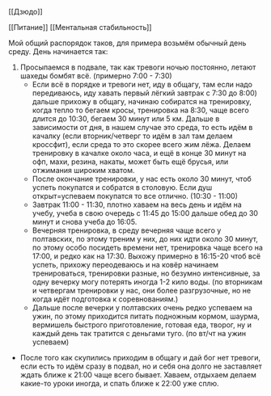 [[Дзюдо]]

[[Питание]]
[[Ментальная стабильность]]

Мой общий распорядок таков, для примера возьмём обычный день среду. День начинается так: 
1. Просыпаемся в подвале, так как тревоги ночью постоянно, летают шахеды бомбят всё. (примерно 7:00 - 7:30)
   - Если всё в порядке и тревоги нет, иду в общагу, там если надо передиваюсь, иду хавать первый лёгкий завтрак с 7:30 до 8:00) дальше прихожу в общагу, начинаю собиратся на тренировку, когда тепло то бегаем кросы, тренировка на 8:30, чаще всего длится до 10:30, бегаем 30 минут или 5 км. Дальше в зависимости от дня, в нашем случае это среда, то есть идём в качалку (если вторник/четверг то идём в зал там делаем кроссфит), если среда то это скорее всего жим лёжа. Делаем тренировку в качалке около часа, и ещё в конце 30 минут на офп, махи, резина, накаты, может быть ещё брусья, или отжимания широким хватом. 
   - После окончание тренировки, у нас есть около 30 минут, чтоб успеть покупатся и собратся в столовую. Если душ открыт=успеваем покупатся то все отлично. (10:30 - 11:00)
   - Завтрак 11:00 - 11:30, плотно хаваем на весь день и идём на учебу, учеба в свою очередь с 11:45 до 15:00 дальше обед до 30 минут и снова учеба до 16:05.
   - Вечерняя тренировка, в среду вечерняя чаще всего у полтавских, по этому треним у них, до них идти около 30 минут, по этому особо посидеть времени нет, тренировка чаще всего на 17:00, и редко как на 17:30. Выхожу примерно в 16:15-20 чтоб всё успеть, прихожу переодеваюсь и на ковёр начинаем тренироваться, тренировки разные, но безумно интенсивные, за одну вечерку могу потерять иногда 1-2 кило воды. (по вторникам и четвергам тренировки у нас, они более разгрузочные, но не когда идёт подготовка к соревнованиям.)
   - Дальше после вечерки у полтавских очень редко успеваем на ужин, по этому приходится питать подножным кормом, шаурма, вермишель быстрого приготовление, готовая еда, творог, ну и каждый день так тратится с деньгами туго. (по вт/чт на ужин успеваем)
  - После того как скупились приходим в общагу и дай бог нет тревоги, если есть то идём сразу в подвал, но и себя она долго не заставляет ждать ближе к 21:00 чаще всего бывает. Хаваем, отдыхаем делаем какие-то уроки иногда, и спать ближе к 22:00 уже сплю.